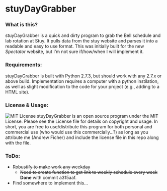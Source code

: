 # stuyDayGrabber

### What is this?

stuyDayGrabber is a quick and dirty program to grab the Bell schedule and lab rotation at Stuy. It pulls data from the stuy website and parses it into a readable and easy to use format.
This was initially built for the new *Spectator* website, but I'm not sure if/how/when I will implement it.

### Requirements:

stuyDayGrabber is built with Python 2.7.3, but should work with any 2.7.x or above build. Implementation requires a computer with a python instilation, as well as slight modification to the code for your project (e.g., adding to a HTML site).


### License & Usage:
![MIT License](http://upload.wikimedia.org/wikipedia/commons/thumb/c/c3/License_icon-mit.svg/200px-License_icon-mit.svg.png "MIT License")
stuyDayGrabber is an open source program under the MIT License. Please see the License file for details on copyright and usage.
In short, you are free to use/distribute this program for both personal and commercial use (who would use this commercially...?) as long as you attribute me (Andrew Ficher) and include the license file in this repo along with the file.




### ToDo:
- ~~Robustify to make work any weekday~~
  - ~~Need to create function to get link to weekly schedule every week~~ **Done** with commit a315aaf.
- Find somewhere to implement this...
